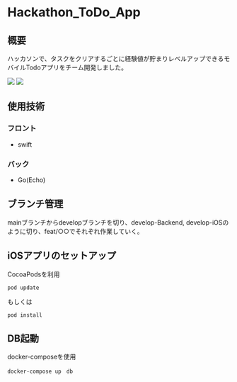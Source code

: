 # Hackathon_ToDo_App
## 概要
ハッカソンで、タスクをクリアするごとに経験値が貯まりレベルアップできるモバイルTodoアプリをチーム開発しました。

<p>
<img src="https://user-images.githubusercontent.com/85020730/206708059-254d80c2-0138-4f76-94b9-45b5a15882b1.png">
<img src="https://user-images.githubusercontent.com/85020730/206708775-ea4d8256-e9ee-4911-b907-3329301880f2.png">
</p>

## 使用技術
### フロント
- swift
### バック
- Go(Echo)

## ブランチ管理

mainブランチからdevelopブランチを切り、develop-Backend, develop-iOSのように切り、feat/○○でそれぞれ作業していく。

## iOSアプリのセットアップ
CocoaPodsを利用
```
pod update
```
もしくは
```
pod install
```

## DB起動
docker-composeを使用
```
docker-compose up　db
```

